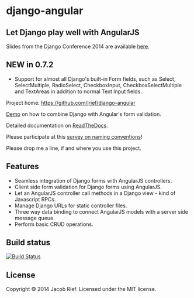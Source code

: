 django-angular
==============

Let Django play well with AngularJS
------------------------------------
Slides from the Django Conference 2014 are available [here](http://djangoconf.aws.awesto.com/slides).

NEW in 0.7.2
------------
* Support for almost all Django's built-in Form fields, such as Select, SelectMultiple, RadioSelect,
  CheckboxInput, CheckboxSelectMultiple and TextAreas in addition to normal Text Input fields.

Project home: https://github.com/jrief/django-angular

[Demo](http://djangular.aws.awesto.com/form_validation/) on how to combine Django with Angular's form validation.

Detailed documentation on [ReadTheDocs](http://django-angular.readthedocs.org/).

Please participate at this [survey on naming conventions](https://github.com/jrief/django-angular/issues/35)!

Please drop me a line, if and where you use this project.

Features
--------
* Seamless integration of Django forms with AngularJS controllers.
* Client side form validation for Django forms using AngularJS.
* Let an AngularJS controller call methods in a Django view - kind of Javascript RPCs.
* Manage Django URLs for static controller files.
* Three way data binding to connect AngularJS models with a server side message queue.
* Perform basic CRUD operations.

Build status
------------
[![Build Status](https://travis-ci.org/jrief/django-angular.png?branch=master)](https://travis-ci.org/jrief/django-angular)

License
-------
Copyright &copy; 2014 Jacob Rief. Licensed under the MIT license.
